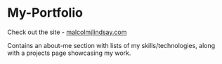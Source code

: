 # My-Portfolio
Check out the site - [malcolmjlindsay.com](https://www.malcolmjlindsay.com)

Contains an about-me section with lists of my skills/technologies, along with a projects page showcasing my work.
